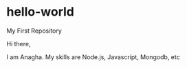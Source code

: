 # hello-world
My First Repository

Hi there,

I am Anagha. My skills are Node.js, Javascript, Mongodb, etc

